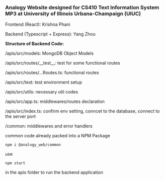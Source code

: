 <h3>Analogy Website designed for CS410 Text Information System MP3 at University of Illinois Urbana-Champaign (UIUC)</h3>

Frontend (React): Krishna Phani

Backend (Typescript + Express): Yang Zhou

**Structure of Backend Code:**

/apis/src/models: MongoDB Object Models

/apis/src/routes/\_\_test\_\_: test for some functional routes

/apis/src/routes/...Routes.ts: functional routes

/apis/src/test: test environment setup

/apis/src/utils: necessary util codes

/apis/src/app.ts: middlewares/routes declaration

/apis/src/index.ts: confirm env setting, conncet to the database, connect to the server port

/common: middlewares and error handlers 

common code already packed into a NPM Package 

```
npm i @analogy_web/common
```

use

```
npm start
```

in the apis folder to run the backend application
